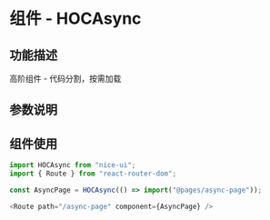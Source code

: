 # 组件 - HOCAsync

## 功能描述

高阶组件 - 代码分割，按需加载

## 参数说明


## 组件使用

```javascript
import HOCAsync from "nice-ui";
import { Route } from "react-router-dom";

const AsyncPage = HOCAsync(() => import("@pages/async-page"));

<Route path="/async-page" component={AsyncPage} />
```